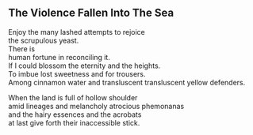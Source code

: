 The Violence Fallen Into The Sea
--------------------------------
Enjoy the many lashed attempts to rejoice  
the scrupulous yeast.  
There is  
human fortune in reconciling it.  
If I could blossom the eternity and the heights.  
To imbue lost sweetness and for trousers.  
Among cinnamon water and transluscent transluscent yellow defenders.  
  
When the land is full of hollow shoulder  
amid lineages and melancholy atrocious phemonanas  
and the hairy essences and the acrobats  
at last give forth their inaccessible stick.  
